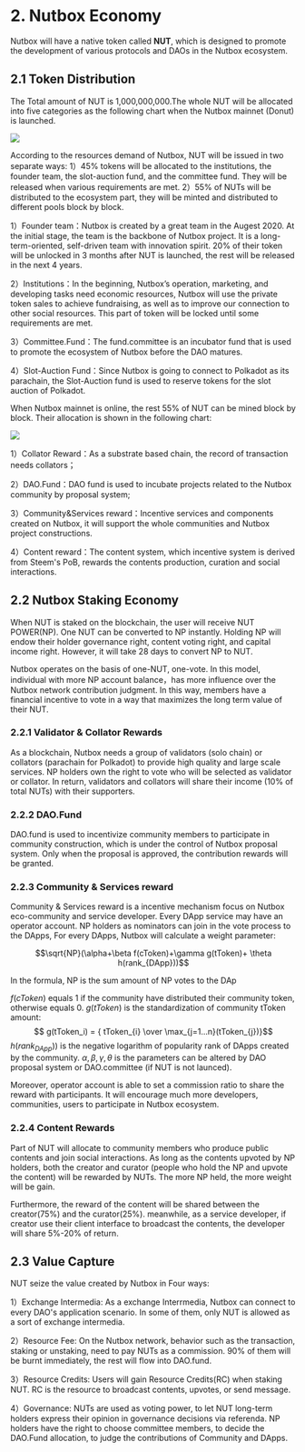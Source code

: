 # 2. Nutbox Economy

Nutbox will have a native token called **NUT**, which is designed to promote the development of various protocols and DAOs in the Nutbox ecosystem. 

## 2.1 Token Distribution

The Total amount of NUT is 1,000,000,000.The whole NUT will be allocated into five categories as the following chart when the Nutbox mainnet (Donut) is launched.

![](https://i.imgur.com/YexkKDk.png)

According to the resources demand of Nutbox, NUT will be issued in two separate ways: 1）45% tokens will be allocated to the institutions, the founder team, the slot-auction fund, and the committee fund. They will be released when various requirements are met. 2）55% of NUTs will be distributed to the ecosystem part, they will be minted and distributed to different pools block by block. 

1）Founder team：Nutbox is created by a great team in the Augest 2020. At the initial stage, the team is the backbone of Nutbox project. It is a long-term-oriented, self-driven team with innovation spirit. 20% of their token will be unlocked in 3 months after NUT is launched, the rest will be released in the next 4 years.

2）Institutions：In the beginning, Nutbox’s operation, marketing, and developing tasks need economic resources, Nutbox will use the private token sales to achieve fundraising, as well as to improve our connection to other social resources. This part of token will be locked until some requirements are met.

3）Committee.Fund：The fund.committee is an incubator fund that is used to promote the ecosystem of Nutbox before the DAO matures. 

4）Slot-Auction Fund：Since Nutbox is going to connect to Polkadot as its parachain, the Slot-Auction fund is used to reserve tokens for the slot auction of Polkadot. 

When Nutbox mainnet is online, the rest 55% of NUT can be mined block by block. Their allocation is shown in the following chart:

![](https://i.imgur.com/scIzRqY.png)

1）Collator Reward：As a substrate based chain, the record of transaction needs collators；

2）DAO.Fund：DAO fund is used to incubate projects related to the Nutbox community by proposal system;

3）Community&Services reward：Incentive services and components created on Nutbox, it will support the whole communities and Nutbox project constructions.

4）Content reward：The content system, which incentive system is derived from Steem's PoB, rewards the contents production, curation and social interactions.

## 2.2 Nutbox Staking Economy

When NUT is staked on the blockchain, the user will receive NUT POWER(NP). One NUT can be converted to NP instantly. Holding NP will endow their holder governance right, content voting right, and capital income right. However, it will take 28 days to convert NP to NUT. 

Nutbox operates on the basis of one-NUT, one-vote. In this model, individual with more NP account balance，has more influence over the Nutbox network contribution judgment. In this way, members have a financial incentive to vote in a way that maximizes the long term value of their NUT.

### 2.2.1 Validator & Collator Rewards


As a blockchain, Nutbox needs a group of validators (solo chain) or collators (parachain for Polkadot) to provide high quality and large scale services. NP holders own the right to vote who will be selected as validator or collator. In return, validators and collators will share their income (10% of total NUTs) with their supporters.

### 2.2.2 DAO.Fund

DAO.fund is used to incentivize community members to participate in community construction, which is under the control of Nutbox proposal system. Only when the proposal is approved, the contribution rewards will be granted.

### 2.2.3 Community & Services reward

Community & Services reward is a incentive mechanism focus on Nutbox eco-community and service developer. Every DApp service may have an operator account. NP holders as nominators can join in the vote process to the DApps, For every DApps, Nutbox will calculate a weight parameter:

$$\sqrt{NP}(\alpha+\beta f(cToken)+\gamma g(tToken)+ \theta h(rank_{DApp}))$$

In the formula, NP is the sum amount of NP votes to the DAp

$f(cToken)$ equals 1 if the community have distributed their community token, otherwise equals 0. $g(tToken)$ is the standardization of community tToken amount:
$$ g(tToken_i) = { tToken_{i} \over \max_{j=1...n}(tToken_{j})}$$
$h(rank_{DApp}))$ is the negative logarithm of popularity rank of DApps created by the community.
$\alpha,\beta,\gamma,\theta$ is the parameters can be altered by DAO proposal system or DAO.committee (if NUT is not launced).

Moreover, operator account is able to set a commission ratio to share the reward with participants. It will encourage much more developers, communities, users to participate in Nutbox ecosystem.


### 2.2.4 Content Rewards

Part of NUT will allocate to community members who produce public contents and join social interactions. As long as the contents upvoted by NP holders, both the creator and curator (people who hold the NP and upvote the content) will be rewarded by NUTs. The more NP held, the more weight will be gain. 

Furthermore, the reward of the content will be shared between the creator(75%) and the curator(25%). meanwhile, as a service developer, if creator use their client interface to broadcast the contents, the developer will share 5%-20% of return.

## 2.3 Value Capture

NUT seize the value created by Nutbox in Four ways: 

1）Exchange Intermedia: As a exchange Interrmedia, Nutbox can connect to every DAO's application scenario. In some of them, only NUT is allowed as a sort of exchange intermedia.

2）Resource Fee: On the Nutbox network, behavior such as the transaction, staking or unstaking, need to pay NUTs as a commission. 90% of them will be burnt immediately, the rest will flow into DAO.fund. 

3）Resource Credits: Users will gain Resource Credits(RC) when staking NUT. RC is the resource to broadcast contents, upvotes, or send message.

4）Governance: NUTs are used as voting power, to let NUT long-term holders express their opinion in governance decisions via referenda. NP holders have the right to choose committee members, to decide the DAO.Fund allocation, to judge the contributions of Community and DApps.
